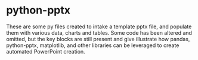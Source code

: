 # python-pptx

These are some py files created to intake a template pptx file, and populate them with various data, charts and tables.
Some code has been altered and omitted, but the key blocks are still present and give illustrate how pandas, python-pptx, matplotlib, and other
libraries can be leveraged to create automated PowerPoint creation.
